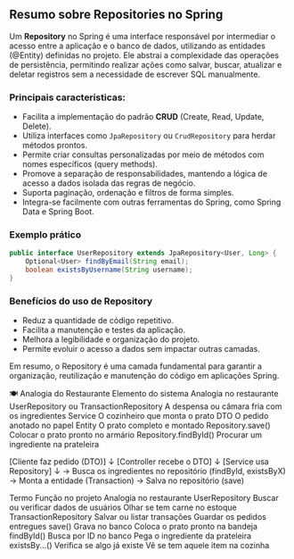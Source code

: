 ## Resumo sobre Repositories no Spring

Um **Repository** no Spring é uma interface responsável por intermediar o acesso entre a aplicação e o banco de dados, utilizando as entidades (@Entity) definidas no projeto. Ele abstrai a complexidade das operações de persistência, permitindo realizar ações como salvar, buscar, atualizar e deletar registros sem a necessidade de escrever SQL manualmente.

### Principais características:

- Facilita a implementação do padrão **CRUD** (Create, Read, Update, Delete).
- Utiliza interfaces como `JpaRepository` ou `CrudRepository` para herdar métodos prontos.
- Permite criar consultas personalizadas por meio de métodos com nomes específicos (query methods).
- Promove a separação de responsabilidades, mantendo a lógica de acesso a dados isolada das regras de negócio.
- Suporta paginação, ordenação e filtros de forma simples.
- Integra-se facilmente com outras ferramentas do Spring, como Spring Data e Spring Boot.

### Exemplo prático

```java
public interface UserRepository extends JpaRepository<User, Long> {
    Optional<User> findByEmail(String email);
    boolean existsByUsername(String username);
}
```

### Benefícios do uso de Repository

- Reduz a quantidade de código repetitivo.
- Facilita a manutenção e testes da aplicação.
- Melhora a legibilidade e organização do projeto.
- Permite evoluir o acesso a dados sem impactar outras camadas.

Em resumo, o Repository é uma camada fundamental para garantir a organização, reutilização e manutenção do código em aplicações Spring.

🍽️ Analogia do Restaurante
Elemento do sistema Analogia no restaurante
UserRepository ou TransactionRepository A despensa ou câmara fria com os ingredientes
Service O cozinheiro que monta o prato
DTO O pedido anotado no papel
Entity O prato completo e montado
Repository.save() Colocar o prato pronto no armário
Repository.findById() Procurar um ingrediente na prateleira

[Cliente faz pedido (DTO)]
↓
[Controller recebe o DTO]
↓
[Service usa Repository]
↓
→ Busca os ingredientes no repositório (findById, existsByX)
→ Monta a entidade (Transaction)
→ Salva no repositório (save)

Termo Função no projeto Analogia no restaurante
UserRepository Buscar ou verificar dados de usuários Olhar se tem carne no estoque
TransactionRepository Salvar ou listar transações Guardar os pedidos entregues
save() Grava no banco Coloca o prato pronto na bandeja
findById() Busca por ID no banco Pega o ingrediente da prateleira
existsBy...() Verifica se algo já existe Vê se tem aquele item na cozinha
